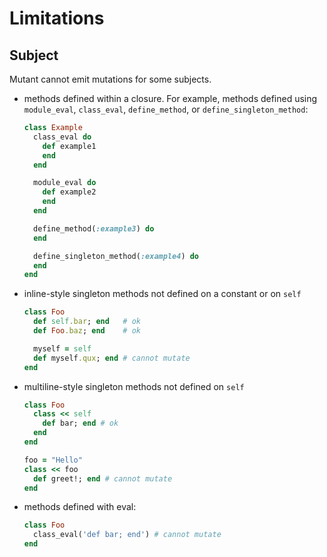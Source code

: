 Limitations
===========

Subject
-------

Mutant cannot emit mutations for some subjects.

* methods defined within a closure.  For example, methods defined using
  `module_eval`, `class_eval`, `define_method`, or `define_singleton_method`:

    ```ruby
    class Example
      class_eval do
        def example1
        end
      end

      module_eval do
        def example2
        end
      end

      define_method(:example3) do
      end

      define_singleton_method(:example4) do
      end
    end
    ```

* inline-style singleton methods not defined on a constant or on `self`

    ```ruby
    class Foo
      def self.bar; end   # ok
      def Foo.baz; end    # ok

      myself = self
      def myself.qux; end # cannot mutate
    end
    ```

* multiline-style singleton methods not defined on `self`

    ```ruby
    class Foo
      class << self
        def bar; end # ok
      end
    end

    foo = "Hello"
    class << foo
      def greet!; end # cannot mutate
    end
    ```

* methods defined with eval:

    ```ruby
    class Foo
      class_eval('def bar; end') # cannot mutate
    end
    ```
